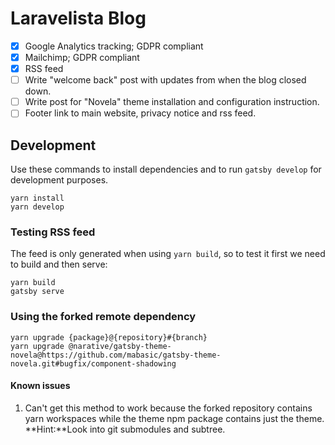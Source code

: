 # Laravelista Blog

- [x] Google Analytics tracking; GDPR compliant
- [x] Mailchimp; GDPR compliant
- [x] RSS feed
- [ ] Write "welcome back" post with updates from when the blog closed down.
- [ ] Write post for "Novela" theme installation and configuration instruction.
- [ ] Footer link to main website, privacy notice and rss feed.

## Development

Use these commands to install dependencies and to run `gatsby develop` for development purposes.

```
yarn install
yarn develop
```

### Testing RSS feed

The feed is only generated when using `yarn build`, so to test it first we need to build and then serve:

```
yarn build
gatsby serve
```

### Using the forked remote dependency

```
yarn upgrade {package}@{repository}#{branch}
yarn upgrade @narative/gatsby-theme-novela@https://github.com/mabasic/gatsby-theme-novela.git#bugfix/component-shadowing
```

#### Known issues

1. Can't get this method to work because the forked repository contains yarn workspaces while the theme npm package contains just the theme. **Hint:**Look into git submodules and subtree.